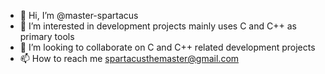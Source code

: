 - 👋 Hi, I’m @master-spartacus
- 👀 I’m interested in development projects mainly uses C and C++ as primary tools
- 💞️ I’m looking to collaborate on C and C++ related development projects
- 📫 How to reach me spartacusthemaster@gmail.com

<!---
master-spartacus/master-spartacus is a ✨ special ✨ repository because its `README.md` (this file) appears on your GitHub profile.
You can click the Preview link to take a look at your changes.
--->
